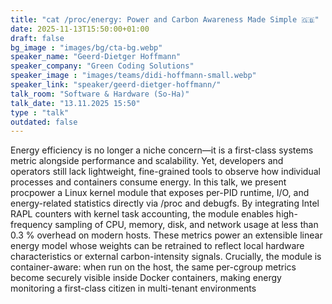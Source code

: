 ```yaml
---
title: "cat /proc/energy: Power and Carbon Awareness Made Simple 🇬🇧"
date: 2025-11-13T15:50:00+01:00
draft: false
bg_image : "images/bg/cta-bg.webp"
speaker_name: "Geerd-Dietger Hoffmann"
speaker_company: "Green Coding Solutions"
speaker_image : "images/teams/didi-hoffmann-small.webp"
speaker_link: "speaker/geerd-dietger-hoffmann/"
talk_room: "Software & Hardware (So-Ha)"
talk_date: "13.11.2025 15:50"
type : "talk"
outdated: false
---
```


Energy efficiency is no longer a niche concern—it is a first-class systems metric alongside performance and scalability. Yet, developers and operators still lack lightweight, fine-grained tools to observe how individual processes and containers consume energy. In this talk, we present procpower a Linux kernel module that exposes per-PID runtime, I/O, and energy-related statistics directly via /proc and debugfs. By integrating Intel RAPL counters with kernel task accounting, the module enables high-frequency sampling of CPU, memory, disk, and network usage at less than 0.3 % overhead on modern hosts. These metrics power an extensible linear energy model whose weights can be retrained to reflect local hardware characteristics or external carbon-intensity signals.
Crucially, the module is container-aware: when run on the host, the same per-cgroup metrics become securely visible inside Docker containers, making energy monitoring a first-class citizen in multi-tenant environments

